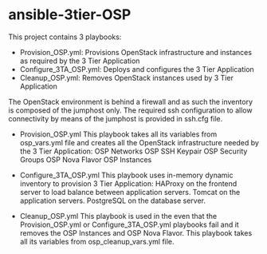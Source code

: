 # ansible-3tier-OSP
This project contains 3 playbooks:
  - Provision_OSP.yml: Provisions OpenStack infrastructure and instances as required by the 3 Tier Application
  - Configure_3TA_OSP.yml: Deploys and configures the 3 Tier Application
  - Cleanup_OSP.yml: Removes OpenStack instances used by 3 Tier Application

The OpenStack environment is behind a firewall and as such the inventory is composed of the jumphost only. The required ssh configuration to allow connectivity by means of the jumphost is provided in ssh.cfg file.

- Provision_OSP.yml
This playbook takes all its variables from osp_vars.yml file and creates all the OpenStack infrastructure needed by the 3 Tier Application:
OSP Networks
OSP SSH Keypair
OSP Security Groups
OSP Nova Flavor
OSP Instances

- Configure_3TA_OSP.yml
This playbook uses in-memory dynamic inventory to provision 3 Tier Application:
HAProxy on the frontend server to load balance between application servers.
Tomcat on the application servers.
PostgreSQL on the database server.

- Cleanup_OSP.yml
This playbook is used in the even that the Provision_OSP.yml or Configure_3TA_OSP.yml playbooks fail and it removes the OSP Instances and OSP Nova Flavor.
This playbook takes all its variables from osp_cleanup_vars.yml file.
